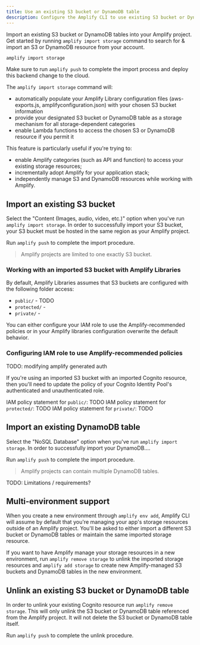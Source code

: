 ```yaml
---
title: Use an existing S3 bucket or DynamoDB table
description: Configure the Amplify CLI to use existing S3 bucket or DynamoDB table resources as a storage resource for other Amplify categories. (API, function, and more)
---
```


Import an existing S3 bucket or DynamoDB tables into your Amplify project. Get started by running `amplify import storage` command to search for & import an S3 or DynamoDB resource from your account. 

```sh
amplify import storage
```

Make sure to run `amplify push` to complete the import process and deploy this backend change to the cloud. 

The `amplify import storage` command will:
* automatically populate your Amplify Library configuration files (aws-exports.js, amplifyconfiguration.json) with your chosen S3 bucket information 
* provide your designated S3 bucket or DynamoDB table as a storage mechanism for all storage-dependent categories 
* enable Lambda functions to access the chosen S3 or DynamoDB resource if you permit it

This feature is particularly useful if you're trying to:
* enable Amplify categories (such as API and function) to access your existing storage resources;
* incrementally adopt Amplify for your application stack;
* independently manage S3 and DynamoDB resources while working with Amplify.

## Import an existing S3 bucket

Select the "Content (Images, audio, video, etc.)" option when you've run `amplify import storage`. In order to successfully import your S3 bucket, your S3 bucket must be hosted in the same region as your Amplify project.

Run `amplify push` to complete the import procedure.

> Amplify projects are limited to one exactly S3 bucket.

### Working with an imported S3 bucket with Amplify Libraries

By default, Amplify Libraries assumes that S3 buckets are configured with the following folder access:
- `public/` - TODO
- `protected/` -  
- `private/` - 

You can either configure your IAM role to use the Amplify-recommended policies or in your Amplify libraries configuration overwrite the default behavior.

### Configuring IAM role to use Amplify-recommended policies

TODO: modifying amplify generated auth

If you're using an imported S3 bucket with an imported Cognito resource, then you'll need to update the policy of your Cognito Identity Pool's authenticated and unauthenticated role.

IAM policy statement for `public/`:
TODO
IAM policy statement for `protected/`:
TODO
IAM policy statement for `private/`:
TODO

## Import an existing DynamoDB table

Select the "NoSQL Database" option when you've run `amplify import storage`. In order to successfully import your DynamoDB....

Run `amplify push` to complete the import procedure.

> Amplify projects can contain multiple DynamoDB tables.

TODO: Limitations / requirements?

## Multi-environment support

When you create a new environment through `amplify env add`, Amplify CLI will assume by default that you're managing your app's storage resources outside of an Amplify project. You'll be asked to either import a different S3 bucket or DynamoDB tables or maintain the same imported storage resource.

If you want to have Amplify manage your storage resources in a new environment, run `amplify remove storage` to unlink the imported storage resources and `amplify add storage` to create new Amplify-managed S3 buckets and DynamoDB tables in the new environment.

## Unlink an existing S3 bucket or DynamoDB table

In order to unlink your existing Cognito resource run `amplify remove storage`. This will only unlink the S3 bucket or DynamoDB table referenced from the Amplify project. It will not delete the S3 bucket or DynamoDB table itself. 

Run `amplify push` to complete the unlink procedure.
